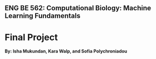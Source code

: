 ## ENG BE 562: Computational Biology: Machine Learning Fundamentals
# Final Project

#### By: Isha Mukundan, Kara Walp, and Sofia Polychroniadou
